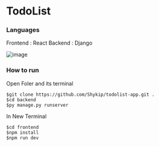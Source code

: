 # TodoList

### Languages
Frontend : React
Backend : Django

![image](https://github.com/Shykip/todolist-app/assets/114864098/2be1ad55-54b4-420e-bc4b-2b3a84d8207d)

### How to run
Open Foler and its terminal

    $git clone https://github.com/Shykip/todolist-app.git .
    $cd backend
    $py manage.py runserver

In New Terminal

    $cd frontend
    $npm install
    $npm run dev
